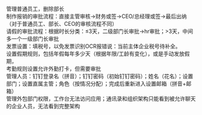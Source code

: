管理普通员工，删除部长<br>
制作报销的审批流程：直接主管审核->财务或签->CEO/总经理或签->最后出纳（对于普通员工、部长、CEO的审核流程不同）<br>
请假的审批流程：根据时长分类：≤3天，二级部门长审批->hr审批；>3天，中间多一个一级部门长审批<br>
发票设置：填税号，以免发票识别OCR报错说：当前主体企业税号待补全。<br>
设置假期规则，包括年假每年多少天（根据年限/工龄有变化），或是手动发放假期，<br>
考勤规则设置允许外勤打卡，但需要审批<br>
管理人员：钉钉登录名（拼音）；钉钉密码（初始钉钉密码）；姓名（花名）；设置部门；设置直属主管；角色（按情况分配）；完成后重新进入设置邮箱（拼音+邮箱）<br>
管理外包部门权限，工作台无法访问应用；通讯录和组织架构只能看到被允许聊天的企业人员，无法看到完整架构<br>
<br>
<br>
<br>
